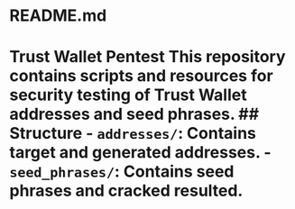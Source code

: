 # README.md
# Trust Wallet Pentest This repository contains scripts and resources for security testing of Trust Wallet addresses and seed phrases.  ## Structure - `addresses/`: Contains target and generated addresses. - `seed_phrases/`: Contains seed phrases and cracked resulted.
